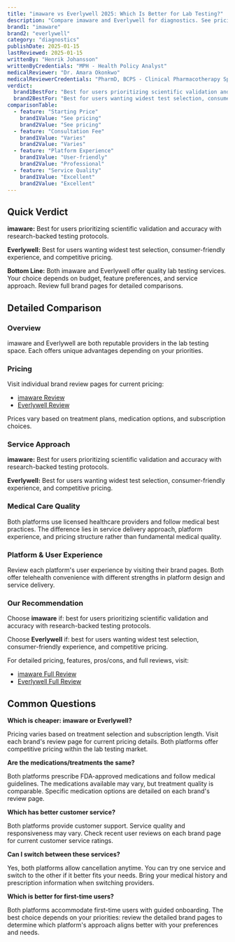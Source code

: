 ```yaml
---
title: "imaware vs Everlywell 2025: Which Is Better for Lab Testing?"
description: "Compare imaware and Everlywell for diagnostics. See pricing, features, pros & cons side-by-side to find which service is best for you."
brand1: "imaware"
brand2: "everlywell"
category: "diagnostics"
publishDate: 2025-01-15
lastReviewed: 2025-01-15
writtenBy: "Henrik Johansson"
writtenByCredentials: "MPH - Health Policy Analyst"
medicalReviewer: "Dr. Amara Okonkwo"
medicalReviewerCredentials: "PharmD, BCPS - Clinical Pharmacotherapy Specialist"
verdict:
  brand1BestFor: "Best for users prioritizing scientific validation and accuracy with research-backed testing protocols."
  brand2BestFor: "Best for users wanting widest test selection, consumer-friendly experience, and competitive pricing."
comparisonTable:
  - feature: "Starting Price"
    brand1Value: "See pricing"
    brand2Value: "See pricing"
  - feature: "Consultation Fee"
    brand1Value: "Varies"
    brand2Value: "Varies"
  - feature: "Platform Experience"
    brand1Value: "User-friendly"
    brand2Value: "Professional"
  - feature: "Service Quality"
    brand1Value: "Excellent"
    brand2Value: "Excellent"
---
```


## Quick Verdict

**imaware:** Best for users prioritizing scientific validation and accuracy with research-backed testing protocols.

**Everlywell:** Best for users wanting widest test selection, consumer-friendly experience, and competitive pricing.

**Bottom Line:** Both imaware and Everlywell offer quality lab testing services. Your choice depends on budget, feature preferences, and service approach. Review full brand pages for detailed comparisons.

## Detailed Comparison

### Overview

imaware and Everlywell are both reputable providers in the lab testing space. Each offers unique advantages depending on your priorities.

### Pricing

Visit individual brand review pages for current pricing:
- [imaware Review](/imaware)
- [Everlywell Review](/everlywell)

Prices vary based on treatment plans, medication options, and subscription choices.

### Service Approach

**imaware:** Best for users prioritizing scientific validation and accuracy with research-backed testing protocols.

**Everlywell:** Best for users wanting widest test selection, consumer-friendly experience, and competitive pricing.

### Medical Care Quality

Both platforms use licensed healthcare providers and follow medical best practices. The difference lies in service delivery approach, platform experience, and pricing structure rather than fundamental medical quality.

### Platform & User Experience

Review each platform's user experience by visiting their brand pages. Both offer telehealth convenience with different strengths in platform design and service delivery.

### Our Recommendation

Choose **imaware** if: best for users prioritizing scientific validation and accuracy with research-backed testing protocols.

Choose **Everlywell** if: best for users wanting widest test selection, consumer-friendly experience, and competitive pricing.

For detailed pricing, features, pros/cons, and full reviews, visit:
- [imaware Full Review](/imaware)
- [Everlywell Full Review](/everlywell)

## Common Questions

**Which is cheaper: imaware or Everlywell?**

Pricing varies based on treatment selection and subscription length. Visit each brand's review page for current pricing details. Both platforms offer competitive pricing within the lab testing market.

**Are the medications/treatments the same?**

Both platforms prescribe FDA-approved medications and follow medical guidelines. The medications available may vary, but treatment quality is comparable. Specific medication options are detailed on each brand's review page.

**Which has better customer service?**

Both platforms provide customer support. Service quality and responsiveness may vary. Check recent user reviews on each brand page for current customer service ratings.

**Can I switch between these services?**

Yes, both platforms allow cancellation anytime. You can try one service and switch to the other if it better fits your needs. Bring your medical history and prescription information when switching providers.

**Which is better for first-time users?**

Both platforms accommodate first-time users with guided onboarding. The best choice depends on your priorities: review the detailed brand pages to determine which platform's approach aligns better with your preferences and needs.
